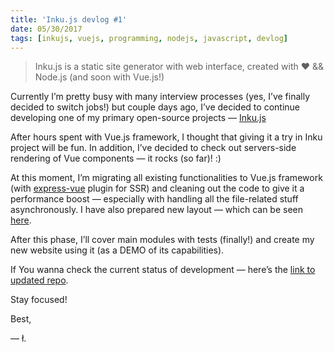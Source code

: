 ```yaml
---
title: 'Inku.js devlog #1'
date: 05/30/2017
tags: [inkujs, vuejs, programming, nodejs, javascript, devlog]
---
```


> Inku.js is a static site generator with web interface, created with ❤ && Node.js (and soon with Vue.js!)

Currently I’m pretty busy with many interview processes (yes, I’ve finally decided to switch jobs!) but couple days ago, I’ve decided to continue developing one of my primary open-source projects — [Inku.js](https://github.com/lukaszkups/inku.js)

After hours spent with Vue.js framework, I thought that giving it a try in Inku project will be fun. In addition, I’ve decided to check out servers-side rendering of Vue components — it rocks (so far)! :)

At this moment, I’m migrating all existing functionalities to Vue.js framework (with [express-vue](https://www.npmjs.com/package/express-vue) plugin for SSR) and cleaning out the code to give it a performance boost — especially with handling all the file-related stuff asynchronously. I have also prepared new layout — which can be seen [here](https://github.com/lukaszkups/inku-static).

After this phase, I’ll cover main modules with tests (finally!) and create my new website using it (as a DEMO of its capabilities).

If You wanna check the current status of development — here’s the [link to updated repo](https://github.com/lukaszkups/inku-cms).

Stay focused!

Best,

— ł.

